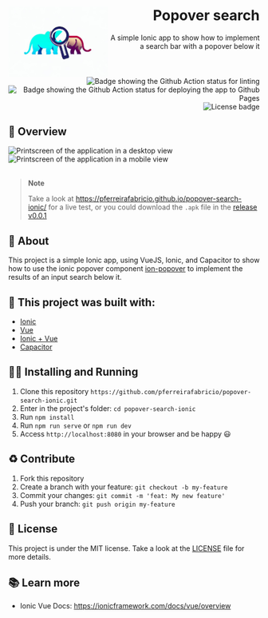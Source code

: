 <h1 align="right">
  <img alt="Project's logo" src="https://github.com/pferreirafabricio/popover-search-ionic/blob/main/public/assets/icon/logo-white-bg.jpeg" width="200px" align="left" />
  Popover search
</h1>

<p align="right">
  A simple Ionic app to show how to implement a search bar with a popover below it
  <br /><br />
  <a>
    <img alt="Badge showing the Github Action status for linting" src="https://github.com/pferreirafabricio/popover-search-ionic/actions/workflows/main.yml/badge.svg">
    <img  alt="Badge showing the Github Action status for deploying the app to Github Pages" src="https://github.com/pferreirafabricio/popover-search-ionic/actions/workflows/deploy.yml/badge.svg">
    <img alt="License badge" src="https://img.shields.io/badge/license-MIT-green?style=for-the-badge&labelColor=FFF&color=2A0944">
  </a>
</p>

## :eyes: Overview

<div>
  <img alt="Printscreen of the application in a desktop view" src="https://github.com/pferreirafabricio/popover-search-ionic/assets/42717522/1c5f5a5f-a654-4220-856b-7f53117f36c6" width="1000px" />
  <img alt="Printscreen of the application in a mobile view" src="https://github.com/pferreirafabricio/popover-search-ionic/assets/42717522/386804a9-84ea-43a8-baf6-55ce83e3c442" height="400px" />
</div>
<br/>

> **Note**
> 
> Take a look at https://pferreirafabricio.github.io/popover-search-ionic/ for a live test, or you could download the `.apk` file in the [release v0.0.1](https://github.com/pferreirafabricio/popover-search-ionic/releases/tag/v0.0.1)

## :open_book: About

This project is a simple Ionic app, using VueJS, Ionic, and Capacitor to show how to use the ionic popover component [ion-popover](https://ionicframework.com/docs/api/popover) to implement the results of an input search below it.

## 🧱 This project was built with:

- [Ionic](https://ionicframework.com/)
- [Vue](https://vuejs.org/)
- [Ionic + Vue](https://ionicframework.com/vue)
- [Capacitor](https://capacitorjs.com/)

## :running_man: Installing and Running

1.  Clone this repository `https://github.com/pferreirafabricio/popover-search-ionic.git`
2.  Enter in the project's folder: `cd popover-search-ionic`
3.  Run `npm install`
4.  Run `npm run serve` or `npm run dev`
5.  Access `http://localhost:8080` in your browser and be happy 😃

## :recycle: Contribute

1.  Fork this repository
2.  Create a branch with your feature: `git checkout -b my-feature`
3.  Commit your changes: `git commit -m 'feat: My new feature'`
4.  Push your branch: `git push origin my-feature`

## :page_with_curl: License

This project is under the MIT license. Take a look at the [LICENSE](LICENSE) file for more details.

## 📚 Learn more

- Ionic Vue Docs: https://ionicframework.com/docs/vue/overview

